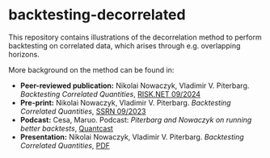 # backtesting-decorrelated

This repository contains illustrations of the decorrelation method to perform backtesting on correlated data, which arises through e.g. overlapping horizons. 

More background on the method can be found in:

* **Peer-reviewed publication:** Nikolai Nowaczyk, Vladimir V. Piterbarg. *Backtesting Correlated Quantities*, [RISK.NET 09/2024](https://www.risk.net/cutting-edge/7959963/backtesting-correlated-quantities)
* **Pre-print:** Nikolai Nowaczyk, Vladimir V. Piterbarg. *Backtesting Correlated Quantities*, [SSRN 09/2023](https://ssrn.com/abstract=4571812)
* **Podcast:** Cesa, Maruo. Podcast: *Piterbarg and Nowaczyk on running better backtests*, [Quantcast](https://www.risk.net/cutting-edge/views/7960227/podcast-piterbarg-and-nowaczyk-on-running-better-backtests)
* **Presentation:** Nikolai Nowaczyk, Vladimir V. Piterbarg. *Backtesting Correlated Quantities*, [PDF](https://github.com/niknow/backtesting-decorrelated/blob/main/backtesting_decorrelated.pdf)
